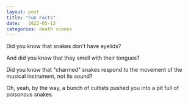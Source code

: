 ```yaml
---
layout: post
title: "Fun Facts"
date:   2022-05-13
categories: death scenes
---
```

Did you know that snakes don't have eyelids?

And did you know that they smell with their tongues?

Did you know that "charmed" snakes respond to the movement of the musical instrument, not its sound?

Oh, yeah, by the way, a bunch of cultists pushed you into a pit full of poisonous snakes.
